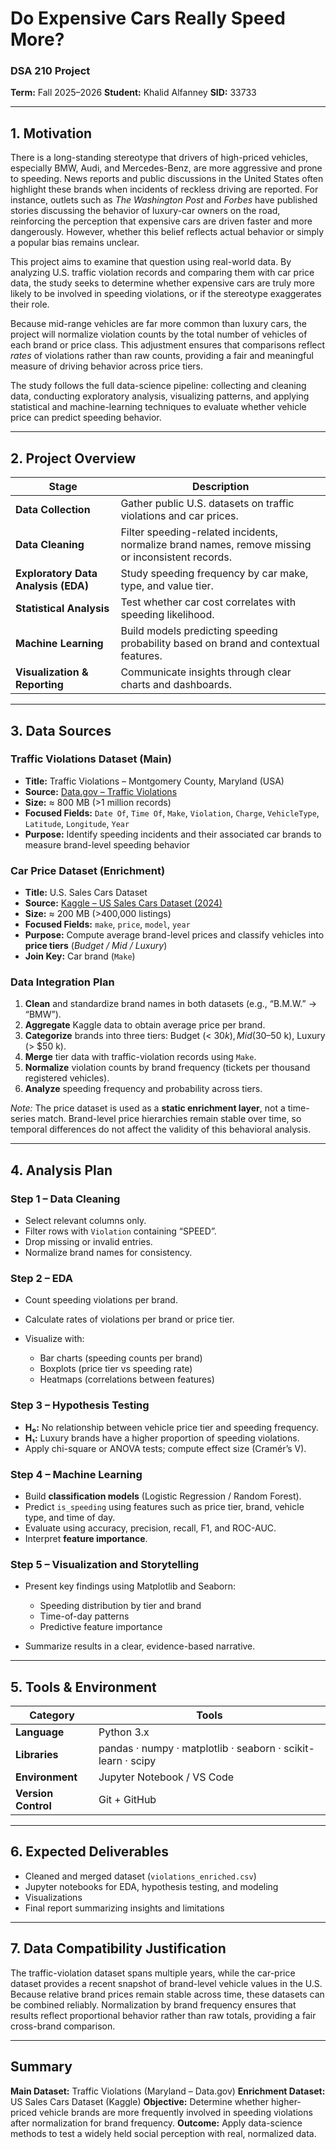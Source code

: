 # Do Expensive Cars Really Speed More?

### DSA 210 Project

**Term:** Fall 2025–2026
**Student:** Khalid Alfanney
**SID:** 33733

---

## 1. Motivation

There is a long-standing stereotype that drivers of high-priced vehicles, especially BMW, Audi, and Mercedes-Benz, are more aggressive and prone to speeding. News reports and public discussions in the United States often highlight these brands when incidents of reckless driving are reported. For instance, outlets such as *The Washington Post* and *Forbes* have published stories discussing the behavior of luxury-car owners on the road, reinforcing the perception that expensive cars are driven faster and more dangerously. However, whether this belief reflects actual behavior or simply a popular bias remains unclear.

This project aims to examine that question using real-world data. By analyzing U.S. traffic violation records and comparing them with car price data, the study seeks to determine whether expensive cars are truly more likely to be involved in speeding violations, or if the stereotype exaggerates their role.

Because mid-range vehicles are far more common than luxury cars, the project will normalize violation counts by the total number of vehicles of each brand or price class. This adjustment ensures that comparisons reflect *rates* of violations rather than raw counts, providing a fair and meaningful measure of driving behavior across price tiers.

The study follows the full data-science pipeline: collecting and cleaning data, conducting exploratory analysis, visualizing patterns, and applying statistical and machine-learning techniques to evaluate whether vehicle price can predict speeding behavior.

---

## 2. Project Overview

| Stage                               | Description                                                                                       |
| ----------------------------------- | ------------------------------------------------------------------------------------------------- |
| **Data Collection**                 | Gather public U.S. datasets on traffic violations and car prices.                                 |
| **Data Cleaning**                   | Filter speeding-related incidents, normalize brand names, remove missing or inconsistent records. |
| **Exploratory Data Analysis (EDA)** | Study speeding frequency by car make, type, and value tier.                                       |
| **Statistical Analysis**            | Test whether car cost correlates with speeding likelihood.                                        |
| **Machine Learning**                | Build models predicting speeding probability based on brand and contextual features.              |
| **Visualization & Reporting**       | Communicate insights through clear charts and dashboards.                                         |

---

## 3. Data Sources

### Traffic Violations Dataset (Main)

* **Title:** Traffic Violations – Montgomery County, Maryland (USA)
* **Source:** [Data.gov – Traffic Violations](https://catalog.data.gov/dataset/traffic-violations)
* **Size:** ≈ 800 MB (>1 million records)
* **Focused Fields:** `Date Of`, `Time Of`, `Make`, `Violation`, `Charge`, `VehicleType`, `Latitude`, `Longitude`, `Year`
* **Purpose:** Identify speeding incidents and their associated car brands to measure brand-level speeding behavior

### Car Price Dataset (Enrichment)

* **Title:** U.S. Sales Cars Dataset
* **Source:** [Kaggle – US Sales Cars Dataset (2024)](https://www.kaggle.com/datasets/juanmerinobermejo/us-sales-cars-dataset)
* **Size:** ≈ 200 MB (>400,000 listings)
* **Focused Fields:** `make`, `price`, `model`, `year`
* **Purpose:** Compute average brand-level prices and classify vehicles into **price tiers** (*Budget / Mid / Luxury*)
* **Join Key:** Car brand (`Make`)

### Data Integration Plan

1. **Clean** and standardize brand names in both datasets (e.g., “B.M.W.” → “BMW”).
2. **Aggregate** Kaggle data to obtain average price per brand.
3. **Categorize** brands into three tiers: Budget (< $30 k), Mid ($30–50 k), Luxury (> $50 k).
4. **Merge** tier data with traffic-violation records using `Make`.
5. **Normalize** violation counts by brand frequency (tickets per thousand registered vehicles).
6. **Analyze** speeding frequency and probability across tiers.

*Note:* The price dataset is used as a **static enrichment layer**, not a time-series match. Brand-level price hierarchies remain stable over time, so temporal differences do not affect the validity of this behavioral analysis.

---

## 4. Analysis Plan

### Step 1 – Data Cleaning

* Select relevant columns only.
* Filter rows with `Violation` containing “SPEED”.
* Drop missing or invalid entries.
* Normalize brand names for consistency.

### Step 2 – EDA

* Count speeding violations per brand.
* Calculate rates of violations per brand or price tier.
* Visualize with:

  * Bar charts (speeding counts per brand)
  * Boxplots (price tier vs speeding rate)
  * Heatmaps (correlations between features)

### Step 3 – Hypothesis Testing

* **H₀:** No relationship between vehicle price tier and speeding frequency.
* **H₁:** Luxury brands have a higher proportion of speeding violations.
* Apply chi-square or ANOVA tests; compute effect size (Cramér’s V).

### Step 4 – Machine Learning

* Build **classification models** (Logistic Regression / Random Forest).
* Predict `is_speeding` using features such as price tier, brand, vehicle type, and time of day.
* Evaluate using accuracy, precision, recall, F1, and ROC-AUC.
* Interpret **feature importance**.

### Step 5 – Visualization and Storytelling

* Present key findings using Matplotlib and Seaborn:

  * Speeding distribution by tier and brand
  * Time-of-day patterns
  * Predictive feature importance
* Summarize results in a clear, evidence-based narrative.

---

## 5. Tools & Environment

| Category            | Tools                                                        |
| ------------------- | ------------------------------------------------------------ |
| **Language**        | Python 3.x                                                   |
| **Libraries**       | pandas · numpy · matplotlib · seaborn · scikit-learn · scipy |
| **Environment**     | Jupyter Notebook / VS Code                                   |
| **Version Control** | Git + GitHub                                                 |

---

## 6. Expected Deliverables

* Cleaned and merged dataset (`violations_enriched.csv`)
* Jupyter notebooks for EDA, hypothesis testing, and modeling
* Visualizations
* Final report summarizing insights and limitations

---

## 7. Data Compatibility Justification

The traffic-violation dataset spans multiple years, while the car-price dataset provides a recent snapshot of brand-level vehicle values in the U.S.
Because relative brand prices remain stable across time, these datasets can be combined reliably.
Normalization by brand frequency ensures that results reflect proportional behavior rather than raw totals, providing a fair cross-brand comparison.

---

## Summary

**Main Dataset:** Traffic Violations (Maryland – Data.gov)
**Enrichment Dataset:** US Sales Cars Dataset (Kaggle)
**Objective:** Determine whether higher-priced vehicle brands are more frequently involved in speeding violations after normalization for brand frequency.
**Outcome:** Apply data-science methods to test a widely held social perception with real, normalized data.
